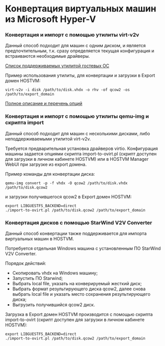 # Конвертация виртуальных машин из Microsoft Hyper-V



### Конвертация и импорт с помощью утилиты virt-v2v

Данный способ подходит для машин с одним диском, и является предпочтительным, т.к. сразу определяется текущая конфигурация и встраиваются необходимые драйверы.

[Список поддерживаемых утилитой гостевых ОС](https://libguestfs.org/virt-v2v-support.1.html)

Пример использования утилиты, для конвертации и загрузки в Export домен HOSTVM:

```
virt-v2v -i disk /path/to/disk.vhdx -o rhv -of qcow2 -os /path/to/export_domain
```

[Полное описание и перечень опций](https://libguestfs.org/virt-v2v.1.html)

### Конвертация и импорт с помощью утилиты qemu-img и скрипта import <a href="user-content-konvertaciya-i-import-s-pomoshyu-utility-qemu-img-i-skripta-import-to-ovirt" id="user-content-konvertaciya-i-import-s-pomoshyu-utility-qemu-img-i-skripta-import-to-ovirt"></a>

Данный способ подходит для машин с несколькими дисками, либо неподдерживаемыми утилитой virt-v2v.

Требуется предварительная установка драйверов virtio. Конфигурация машины задается опциями скрипта import-to-ovirt.pl (скрипт доступен для загрузки в личном кабинете HOSTVM) или в HOSTVM Manager WebUI при загрузке из export домена.

Пример команды для конвертации диска:

```
qemu-img convert -p -f vhdx -O qcow2 /path/to/disk.vhdx /path/to/disk.qcow2
```

и загрузки получившегося qcow2 в Export домен HOSTVM:

```
export LIBGUESTFS_BACKEND=direct
./import-to-ovirt.pl /path/to/disk.qcow2 /path/to/export_domain
```

### Конвертация дисков с помощью StarWind V2V Converter <a href="user-content-konvertaciya-problemnykh-diskov-s-pomoshyu-po-starwind" id="user-content-konvertaciya-problemnykh-diskov-s-pomoshyu-po-starwind"></a>

Данный способ конвертации также поддерживается для импорта виртуальных машин в HOSTVM.&#x20;

Потребуется отдельная Windows машина с установленным ПО StarWind V2V Converter.

Порядок действий:

* Скопировать vhdx на Windows машину;
* Запустить ПО Starwind;
* Выбрать local file, указать на конверируемый жесткий диск;
* Выбрать формат результирующего диска qcow2, далее снова выбрать local file и указать место сохранения результирующего диска;
* Выгрузить получившийся qcow2 диск.

Загрузка в Export домен HOSTVM производится с помощью скрипта import-to-ovirt (скрипт доступен для загрузки в личном кабинете HOSTVM):

```
export LIBGUESTFS_BACKEND=direct
./import-to-ovirt.pl /path/to/disk.qcow2 /path/to/export_domain
```
